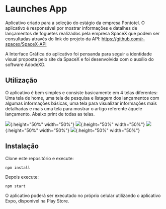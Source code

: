 # Launches App

Aplicativo criado para a seleção do estágio da empresa Pontotel. O aplicativo é responsável por mostrar informações e datalhes de lançamentos de foguetes realizados pela empresa SpaceX que podem ser consultadas através do link do projeto da API: https://github.com/r-spacex/SpaceX-API

A Interface Gráfica do aplicativo foi pensanda para seguir a identidade visual proposta pelo site da SpaceX e foi desenvolvida com o auxílio do software AdodeXD.

## Utilização

O aplicativo é bem simples e consiste basicamente em 4 telas diferentes: Uma tela de home, uma tela de pesquisa e listagem dos lançamentos com algumas informações básicas, uma tela para visualizar informações mais detalhadas e mais uma tela para mostrar o artigo referente àquele lançamento. Abaixo print de todas as telas. 

![](/assets/prints/home.jpeg){:height="50%" width="50%"}
![](/assets/prints/list.jpeg){:height="50%" width="50%"}
![](/assets/prints/details.jpeg){:height="50%" width="50%"}
![](/assets/prints/article.jpeg){:height="50%" width="50%"}

## Instalação

Clone este repositório e execute:

```
npm install
``` 

Depois execute:

```
npm start
```

O aplicativo poderá ser executado no próprio celular utilizando o aplicativo Expo, disponível na Play Store.

